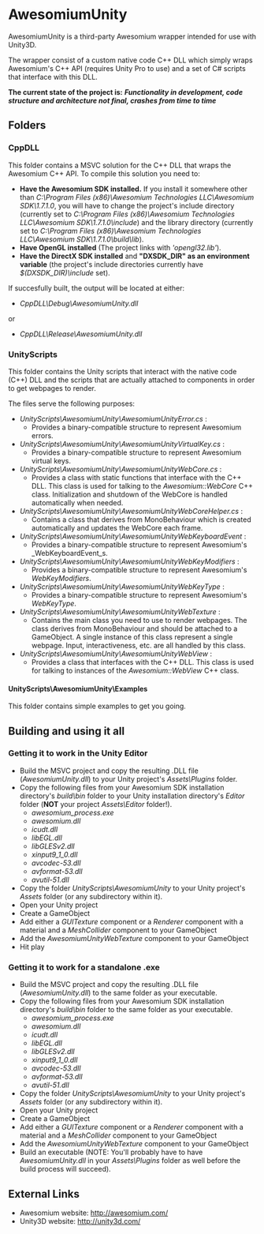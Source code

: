 AwesomiumUnity
================================

AwesomiumUnity is a third-party Awesomium wrapper intended for use with Unity3D.

The wrapper consist of a custom native code C++ DLL which simply wraps Awesomium's C++ API (requires Unity Pro to use) and a set of C# scripts that interface with this DLL.

**The current state of the project is:** **_Functionality in development, code structure and architecture not final, crashes from time to time_**

Folders
--------------------------------

### CppDLL

This folder contains a MSVC solution for the C++ DLL that wraps the Awesomium C++ API.
To compile this solution you need to:

* **Have the Awesomium SDK installed.** If you install it somewhere other than _C:\Program Files (x86)\Awesomium Technologies LLC\Awesomium SDK\1.7.1.0_, you will have to change the project's include directory (currently set to _C:\Program Files (x86)\Awesomium Technologies LLC\Awesomium SDK\1.7.1.0\include_) and the library directory (currently set to _C:\Program Files (x86)\Awesomium Technologies LLC\Awesomium SDK\1.7.1.0\build\lib_).
* **Have OpenGL installed** (The project links with _'opengl32.lib'_).
* **Have the DirectX SDK installed** and **"DXSDK_DIR" as an environment variable** (the project's include directories currently have _$(DXSDK_DIR)\include_ set).

If succesfully built, the output will be located at either:

* _CppDLL\Debug\AwesomiumUnity.dll_

or

* _CppDLL\Release\AwesomiumUnity.dll_


### UnityScripts

This folder contains the Unity scripts that interact with the native code (C++) DLL and the scripts that are actually attached to components in order to get webpages to render.

The files serve the following purposes:
* _UnityScripts\AwesomiumUnity\AwesomiumUnityError.cs_ : 
	* Provides a binary-compatible structure to represent Awesomium errors.
* _UnityScripts\AwesomiumUnity\AwesomiumUnityVirtualKey.cs_ : 
	* Provides a binary-compatible structure to represent Awesomium virtual keys.
* _UnityScripts\AwesomiumUnity\AwesomiumUnityWebCore.cs_ : 
	* Provides a class with static functions that interface with the C++ DLL. This class is used for talking to the _Awesomium::WebCore_ C++ class. Initialization and shutdown of the WebCore is handled automatically when needed.
* _UnityScripts\AwesomiumUnity\AwesomiumUnityWebCoreHelper.cs_ : 
	* Contains a class that derives from MonoBehaviour which is created automatically and updates the WebCore each frame.
* _UnityScripts\AwesomiumUnity\AwesomiumUnityWebKeyboardEvent_ : 
	* Provides a binary-compatible structure to represent Awesomium's _WebKeyboardEvent_s.
* _UnityScripts\AwesomiumUnity\AwesomiumUnityWebKeyModifiers_ : 
	* Provides a binary-compatible structure to represent Awesomium's _WebKeyModifiers_.
* _UnityScripts\AwesomiumUnity\AwesomiumUnityWebKeyType_ : 
	* Provides a binary-compatible structure to represent Awesomium's _WebKeyType_.
* _UnityScripts\AwesomiumUnity\AwesomiumUnityWebTexture_ : 
	* Contains the main class you need to use to render webpages. The class derives from MonoBehaviour and should be attached to a GameObject. A single instance of this class represent a single webpage. Input, interactiveness, etc. are all handled by this class.
* _UnityScripts\AwesomiumUnity\AwesomiumUnityWebView_ : 
	* Provides a class that interfaces with the C++ DLL. This class is used for talking to instances of the _Awesomium::WebView_ C++ class.

#### UnityScripts\AwesomiumUnity\Examples

This folder contains simple examples to get you going.

Building and using it all
--------------------------------

### Getting it to work in the Unity Editor

* Build the MSVC project and copy the resulting .DLL file (_AwesomiumUnity.dll_) to your Unity project's _Assets\Plugins_ folder.
* Copy the following files from your Awesomium SDK installation directory's _build\bin_ folder to your Unity installation directory's _Editor_ folder (**NOT** your project _Assets\Editor_ folder!).
	* _awesomium_process.exe_
	* _awesomium.dll_
	* _icudt.dll_
	* _libEGL.dll_
	* _libGLESv2.dll_
	* _xinput9_1_0.dll_
	* _avcodec-53.dll_
	* _avformat-53.dll_
	* _avutil-51.dll_
* Copy the folder _UnityScripts\AwesomiumUnity_ to your Unity project's _Assets_ folder (or any subdirectory within it).
* Open your Unity project
* Create a GameObject
* Add either a _GUITexture_ component or a _Renderer_ component with a material and a _MeshCollider_ component to your GameObject
* Add the _AwesomiumUnityWebTexture_ component to your GameObject
* Hit play	

### Getting it to work for a standalone .exe

* Build the MSVC project and copy the resulting .DLL file (_AwesomiumUnity.dll_) to the same folder as your executable.
* Copy the following files from your Awesomium SDK installation directory's _build\bin_ folder to the same folder as your executable.
	* _awesomium_process.exe_
	* _awesomium.dll_
	* _icudt.dll_
	* _libEGL.dll_
	* _libGLESv2.dll_
	* _xinput9_1_0.dll_
	* _avcodec-53.dll_
	* _avformat-53.dll_
	* _avutil-51.dll_
* Copy the folder _UnityScripts\AwesomiumUnity_ to your Unity project's _Assets_ folder (or any subdirectory within it).
* Open your Unity project
* Create a GameObject
* Add either a _GUITexture_ component or a _Renderer_ component with a material and a _MeshCollider_ component to your GameObject
* Add the _AwesomiumUnityWebTexture_ component to your GameObject
* Build an executable (NOTE: You'll probably have to have _AwesomiumUnity.dll_ in your _Assets\Plugins_ folder as well before the build process will succeed).

External Links
--------------------------------

* Awesomium website: http://awesomium.com/
* Unity3D website: http://unity3d.com/
